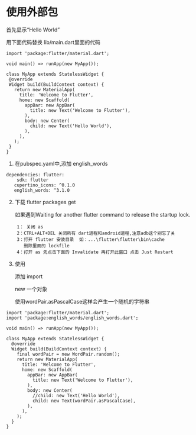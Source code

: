 #  使用外部包

首先显示“Hello World”
 
 用下面代码替换 lib/main.dart里面的代码
 
 ```
 import 'package:flutter/material.dart';

void main() => runApp(new MyApp());

class MyApp extends StatelessWidget {
  @override
  Widget build(BuildContext context) {
    return new MaterialApp(
      title: 'Welcome to Flutter',
      home: new Scaffold(
        appBar: new AppBar(
          title: new Text('Welcome to Flutter'),
        ),
        body: new Center(
          child: new Text('Hello World'),
        ),
      ),
    );
  }
}
 ```

1.  在pubspec.yaml中,添加 english_words 

``` 
dependencies: flutter: 
    sdk: flutter
   cupertino_icons: ^0.1.0 
   english_words: ^3.1.0
```  
 
2. 下载 flutter packages get 

    如果遇到Waiting for another flutter command to release the startup
    lock. 
```
    1： 关闭 as
    2：CTRL+ALT+DEL 关闭所有 dart进程和android进程,注意adb这个别忘了关
    3：打开 flutter 安装目录  如：...\flutter\flutter\bin\cache
　　　　删除里面的 lockfile
    4：打开 as 先点击下面的 Invalidate 再打开此窗口 点击 Just Restart
```

3. 使用

   添加 import 
   
   new 一个对象
   
   使用wordPair.asPascalCase这样会产生一个随机的字符串
   

```
import 'package:flutter/material.dart';
import 'package:english_words/english_words.dart';

void main() => runApp(new MyApp());

class MyApp extends StatelessWidget {
  @override
  Widget build(BuildContext context) {
    final wordPair = new WordPair.random();
    return new MaterialApp(
      title: 'Welcome to Flutter',
      home: new Scaffold(
        appBar: new AppBar(
          title: new Text('Welcome to Flutter'),
        ),
        body: new Center(
          //child: new Text('Hello World'),
          child: new Text(wordPair.asPascalCase),
        ),
      ),
    );
  }
}
```
